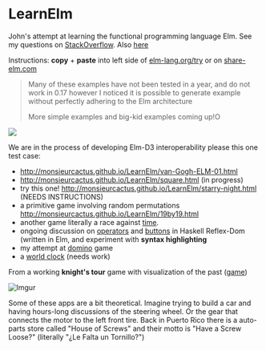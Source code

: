 # LearnElm
John's attempt at learning the functional programming language Elm.  See my questions on [StackOverflow](http://stackoverflow.com/search?q=[elm]+user%3A737051).  Also [here](https://github.com/MonsieurCactus/github-mathjax-reader)

Instructions: **copy** + **paste** into left side of [elm-lang.org/try](http://elm-lang.org/try) or on [share-elm.com](http://share-elm.com/sprout/55fdf4cee4b0966c193dbf03)

> Many of these examples have not been tested in a year, and do not work in 0.17
> however I noticed it is possible to generate example without perfectly adhering
> to the Elm architecture
>
> More simple examples and big-kid examples coming up!O


![](http://i.imgur.com/cWpJVIq.png)

We are in the process of developing Elm-D3 interoperability please this one test case:
  * http://monsieurcactus.github.io/LearnElm/van-Gogh-ELM-01.html
  * http://monsieurcactus.github.io/LearnElm/square.html (in progress)
  * try this one! http://monsieurcactus.github.io/LearnElm/starry-night.html (NEEDS INSTRUCTIONS)
  * a primitive game involving random permutations http://monsieurcactus.github.io/LearnElm/19by19.html
  * another game literally a race against [time](http://monsieurcactus.github.io/LearnElm/game-01.html).
  * ongoing discussion on [operators](http://monsieurcactus.github.io/LearnElm/operators.html) and [buttons](http://monsieurcactus.github.io/LearnElm/button.html) in Haskell Reflex-Dom (written in Elm, and experiment with **syntax highlighting**
  * my attempt at [domino](http://monsieurcactus.github.io/LearnElm/domino.html) game
  * a [world clock](http://monsieurcactus.github.io/LearnElm/timetable.html) (needs work)

From a working **knight's tour** game with visualization of the past ([game](http://monsieurcactus.github.io/LearnElm/point-and-click.html))

![Imgur](http://i.imgur.com/ORDg2KU.png)

Some of these apps are a bit theoretical.  Imagine trying to build a car and having hours-long discussions of the steering wheel.  Or the gear that connects the motor to the left front tire.  Back in Puerto Rico there is a auto-parts store called "House of Screws" and their motto is "Have a Screw Loose?" (literally "¿Le Falta un Tornillo?")
